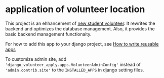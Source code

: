 # application of volunteer location

This project is an ehhancement of [new student volunteer](https://github.com/zhaofeng-shu33/new_student_volunteer). It rewrites the backend and optimizes the database management. Also, it provides the basic backend management functionaity.

For how to add this app to your django project, see [How to write reusable apps](https://docs.djangoproject.com/en/2.1/intro/reusable-apps/)

To customize admin site, add `'django_volunteer_apply.apps.VolunteerAdminConfig'` instead of `'admin.contrib.site'` to the `INSTALLED_APPS` in django setting files.
